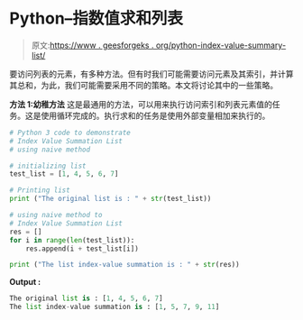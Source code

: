 # Python–指数值求和列表

> 原文:[https://www . geesforgeks . org/python-index-value-summary-list/](https://www.geeksforgeeks.org/python-index-value-summation-list/)

要访问列表的元素，有多种方法。但有时我们可能需要访问元素及其索引，并计算其总和，为此，我们可能需要采用不同的策略。本文将讨论其中的一些策略。

**方法 1:幼稚方法**
这是最通用的方法，可以用来执行访问索引和列表元素值的任务。这是使用循环完成的。执行求和的任务是使用外部变量相加来执行的。

```py
# Python 3 code to demonstrate 
# Index Value Summation List
# using naive method

# initializing list
test_list = [1, 4, 5, 6, 7]

# Printing list 
print ("The original list is : " + str(test_list))

# using naive method to
# Index Value Summation List
res = []
for i in range(len(test_list)):
    res.append(i + test_list[i])

print ("The list index-value summation is : " + str(res))
```

**Output :**

```py
The original list is : [1, 4, 5, 6, 7]
The list index-value summation is : [1, 5, 7, 9, 11]

```